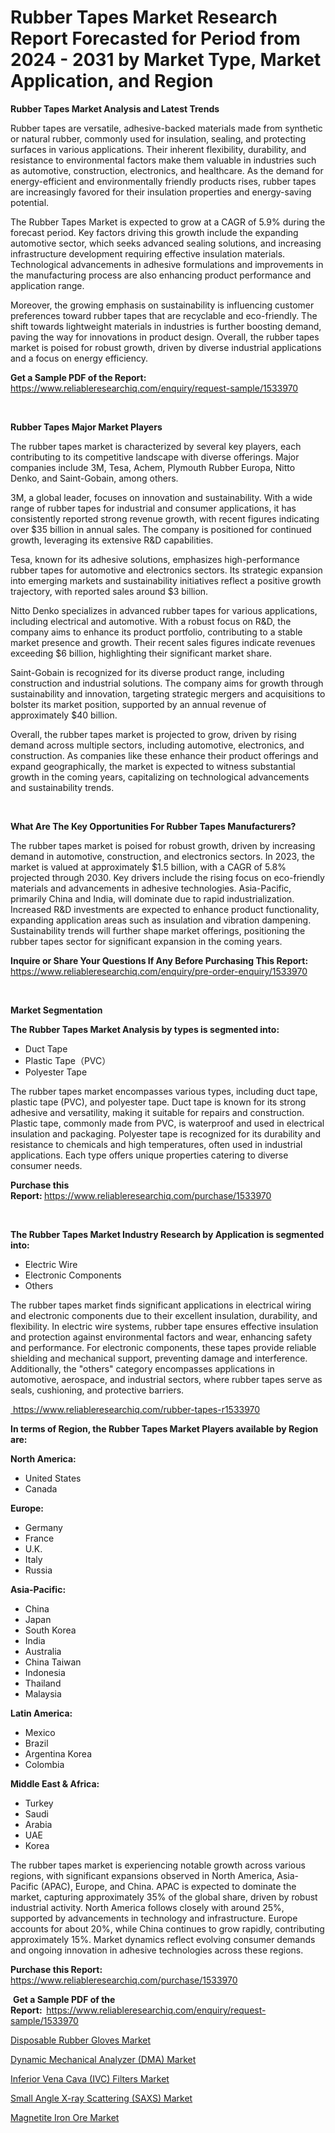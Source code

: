 <p><h1>Rubber Tapes Market Research Report Forecasted for Period from 2024 -  2031 by Market Type, Market Application, and Region</h1></p><p><strong>Rubber Tapes Market Analysis and Latest Trends</strong></p>
<p><p>Rubber tapes are versatile, adhesive-backed materials made from synthetic or natural rubber, commonly used for insulation, sealing, and protecting surfaces in various applications. Their inherent flexibility, durability, and resistance to environmental factors make them valuable in industries such as automotive, construction, electronics, and healthcare. As the demand for energy-efficient and environmentally friendly products rises, rubber tapes are increasingly favored for their insulation properties and energy-saving potential.</p><p>The Rubber Tapes Market is expected to grow at a CAGR of 5.9% during the forecast period. Key factors driving this growth include the expanding automotive sector, which seeks advanced sealing solutions, and increasing infrastructure development requiring effective insulation materials. Technological advancements in adhesive formulations and improvements in the manufacturing process are also enhancing product performance and application range.</p><p>Moreover, the growing emphasis on sustainability is influencing customer preferences toward rubber tapes that are recyclable and eco-friendly. The shift towards lightweight materials in industries is further boosting demand, paving the way for innovations in product design. Overall, the rubber tapes market is poised for robust growth, driven by diverse industrial applications and a focus on energy efficiency.</p></p>
<p><strong>Get a Sample PDF of the Report:&nbsp;</strong> <a href="https://www.reliableresearchiq.com/enquiry/request-sample/1533970?utm_campaign=1106&utm_medium=2&utm_source=Github&utm_content=ia&utm_term=09112024&utm_id=rubber-tapes">https://www.reliableresearchiq.com/enquiry/request-sample/1533970</a></p>
<p>&nbsp;</p>
<p><strong>Rubber Tapes Major Market Players</strong></p>
<p><p>The rubber tapes market is characterized by several key players, each contributing to its competitive landscape with diverse offerings. Major companies include 3M, Tesa, Achem, Plymouth Rubber Europa, Nitto Denko, and Saint-Gobain, among others. </p><p>3M, a global leader, focuses on innovation and sustainability. With a wide range of rubber tapes for industrial and consumer applications, it has consistently reported strong revenue growth, with recent figures indicating over $35 billion in annual sales. The company is positioned for continued growth, leveraging its extensive R&D capabilities.</p><p>Tesa, known for its adhesive solutions, emphasizes high-performance rubber tapes for automotive and electronics sectors. Its strategic expansion into emerging markets and sustainability initiatives reflect a positive growth trajectory, with reported sales around $3 billion.</p><p>Nitto Denko specializes in advanced rubber tapes for various applications, including electrical and automotive. With a robust focus on R&D, the company aims to enhance its product portfolio, contributing to a stable market presence and growth. Their recent sales figures indicate revenues exceeding $6 billion, highlighting their significant market share.</p><p>Saint-Gobain is recognized for its diverse product range, including construction and industrial solutions. The company aims for growth through sustainability and innovation, targeting strategic mergers and acquisitions to bolster its market position, supported by an annual revenue of approximately $40 billion.</p><p>Overall, the rubber tapes market is projected to grow, driven by rising demand across multiple sectors, including automotive, electronics, and construction. As companies like these enhance their product offerings and expand geographically, the market is expected to witness substantial growth in the coming years, capitalizing on technological advancements and sustainability trends.</p></p>
<p>&nbsp;</p>
<p><strong>What Are The Key Opportunities For Rubber Tapes Manufacturers?</strong></p>
<p><p>The rubber tapes market is poised for robust growth, driven by increasing demand in automotive, construction, and electronics sectors. In 2023, the market is valued at approximately $1.5 billion, with a CAGR of 5.8% projected through 2030. Key drivers include the rising focus on eco-friendly materials and advancements in adhesive technologies. Asia-Pacific, primarily China and India, will dominate due to rapid industrialization. Increased R&D investments are expected to enhance product functionality, expanding application areas such as insulation and vibration dampening. Sustainability trends will further shape market offerings, positioning the rubber tapes sector for significant expansion in the coming years.</p></p>
<p><strong>Inquire or Share Your Questions If Any Before Purchasing This Report:</strong> <a href="https://www.reliableresearchiq.com/enquiry/pre-order-enquiry/1533970?utm_campaign=1106&utm_medium=2&utm_source=Github&utm_content=ia&utm_term=09112024&utm_id=rubber-tapes">https://www.reliableresearchiq.com/enquiry/pre-order-enquiry/1533970</a></p>
<p>&nbsp;</p>
<p><strong>Market Segmentation</strong></p>
<p><strong>The Rubber Tapes Market Analysis by types is segmented into:</strong></p>
<p><ul><li>Duct Tape</li><li>Plastic Tape（PVC）</li><li>Polyester Tape</li></ul></p>
<p><p>The rubber tapes market encompasses various types, including duct tape, plastic tape (PVC), and polyester tape. Duct tape is known for its strong adhesive and versatility, making it suitable for repairs and construction. Plastic tape, commonly made from PVC, is waterproof and used in electrical insulation and packaging. Polyester tape is recognized for its durability and resistance to chemicals and high temperatures, often used in industrial applications. Each type offers unique properties catering to diverse consumer needs.</p></p>
<p><strong>Purchase this Report:&nbsp;</strong><a href="https://www.reliableresearchiq.com/purchase/1533970?utm_campaign=1106&utm_medium=2&utm_source=Github&utm_content=ia&utm_term=09112024&utm_id=rubber-tapes">https://www.reliableresearchiq.com/purchase/1533970</a></p>
<p>&nbsp;</p>
<p><strong>The Rubber Tapes Market Industry Research by Application is segmented into:</strong></p>
<p><ul><li>Electric Wire</li><li>Electronic Components</li><li>Others</li></ul></p>
<p><p>The rubber tapes market finds significant applications in electrical wiring and electronic components due to their excellent insulation, durability, and flexibility. In electric wire systems, rubber tape ensures effective insulation and protection against environmental factors and wear, enhancing safety and performance. For electronic components, these tapes provide reliable shielding and mechanical support, preventing damage and interference. Additionally, the "others" category encompasses applications in automotive, aerospace, and industrial sectors, where rubber tapes serve as seals, cushioning, and protective barriers.</p></p>
<p><a href="https://www.reliableresearchiq.com/rubber-tapes-r1533970?utm_campaign=1106&utm_medium=2&utm_source=Github&utm_content=ia&utm_term=09112024&utm_id=rubber-tapes">&nbsp;https://www.reliableresearchiq.com/rubber-tapes-r1533970</a></p>
<p><strong>In terms of Region, the Rubber Tapes Market Players available by Region are:</strong></p>
<p>
    <p> <strong> North America: </strong>
        <ul>
            <li>United States</li>
            <li>Canada</li>
        </ul>
        </p> 
    <p> <strong> Europe: </strong>
        <ul>
            <li>Germany</li>
            <li>France</li>
            <li>U.K.</li>
            <li>Italy</li>
            <li>Russia</li>
        </ul>
        </p> 
    <p> <strong> Asia-Pacific: </strong>
        <ul>
            <li>China</li>
            <li>Japan</li>
            <li>South Korea</li>
            <li>India</li>
            <li>Australia</li>
            <li>China Taiwan</li>
            <li>Indonesia</li>
            <li>Thailand</li>
            <li>Malaysia</li>
        </ul>
        </p> 
    <p> <strong> Latin America: </strong>
        <ul>
            <li>Mexico</li>
            <li>Brazil</li>
            <li>Argentina Korea</li>
            <li>Colombia</li>
        </ul>
        </p> 
    <p> <strong> Middle East & Africa: </strong>
        <ul>
            <li>Turkey</li>
            <li>Saudi</li>
            <li>Arabia</li>
            <li>UAE</li>
            <li>Korea</li>
        </ul>
    </p>
    </p>
<p><p>The rubber tapes market is experiencing notable growth across various regions, with significant expansions observed in North America, Asia-Pacific (APAC), Europe, and China. APAC is expected to dominate the market, capturing approximately 35% of the global share, driven by robust industrial activity. North America follows closely with around 25%, supported by advancements in technology and infrastructure. Europe accounts for about 20%, while China continues to grow rapidly, contributing approximately 15%. Market dynamics reflect evolving consumer demands and ongoing innovation in adhesive technologies across these regions.</p></p>
<p><strong>Purchase this Report: </strong><a href="https://www.reliableresearchiq.com/purchase/1533970?utm_campaign=1106&utm_medium=2&utm_source=Github&utm_content=ia&utm_term=09112024&utm_id=rubber-tapes">https://www.reliableresearchiq.com/purchase/1533970</a></p>
<p>&nbsp;<strong>Get a Sample PDF of the Report:&nbsp;&nbsp;</strong><a href="https://www.reliableresearchiq.com/enquiry/request-sample/1533970?utm_campaign=1106&utm_medium=2&utm_source=Github&utm_content=ia&utm_term=09112024&utm_id=rubber-tapes">https://www.reliableresearchiq.com/enquiry/request-sample/1533970</a></p>
<p><strong></strong></p>
<p><p><a href="https://github.com/DorinaOsmani364/Market-Research-Report-List-1/blob/main/disposable-rubber-gloves-market.md?utm_campaign=1106&utm_medium=2&utm_source=Github&utm_content=ia&utm_term=09112024&utm_id=rubber-tapes">Disposable Rubber Gloves Market</a></p><p><a href="https://issuu.com/reportprime-2/docs/dynamic-mechanical-analyzer-dma-mar_faa91b9bd9f00a?utm_campaign=1106&utm_medium=2&utm_source=Github&utm_content=ia&utm_term=09112024&utm_id=rubber-tapes">Dynamic Mechanical Analyzer (DMA) Market</a></p><p><a href="https://issuu.com/reportprime-2/docs/inferior-vena-cava-ivc-filters-mark_8a65ba4b8d1719?utm_campaign=1106&utm_medium=2&utm_source=Github&utm_content=ia&utm_term=09112024&utm_id=rubber-tapes">Inferior Vena Cava (IVC) Filters Market</a></p><p><a href="https://issuu.com/reportprime-2/docs/small-angle-x-ray-scattering-saxs-m_020ae416a79378?utm_campaign=1106&utm_medium=2&utm_source=Github&utm_content=ia&utm_term=09112024&utm_id=rubber-tapes">Small Angle X-ray Scattering (SAXS) Market</a></p><p><a href="https://github.com/azucena6lzcou/Market-Research-Report-List-1/blob/main/magnetite-iron-ore-market.md?utm_campaign=1106&utm_medium=2&utm_source=Github&utm_content=ia&utm_term=09112024&utm_id=rubber-tapes">Magnetite Iron Ore Market</a></p></p>